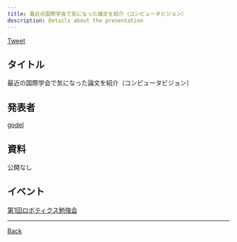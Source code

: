 ```yaml
---
title: 最近の国際学会で気になった論文を紹介（コンピュータビジョン）
description: Details about the presentation
---
```


<link rel="shortcut icon" type="image/x-icon" href="/favicon.ico?">

<a href="https://twitter.com/share?ref_src=twsrc%5Etfw" class="twitter-share-button" data-show-count="false">Tweet</a><script async src="https://platform.twitter.com/widgets.js" charset="utf-8"></script>

## タイトル
最近の国際学会で気になった論文を紹介（コンピュータビジョン）
## 発表者
[godel](https://connpass.com/user/godel/)
## 資料
公開なし
## イベント
[第1回ロボティクス勉強会](./1.md)

- - -
[Back](../../archive.md)
